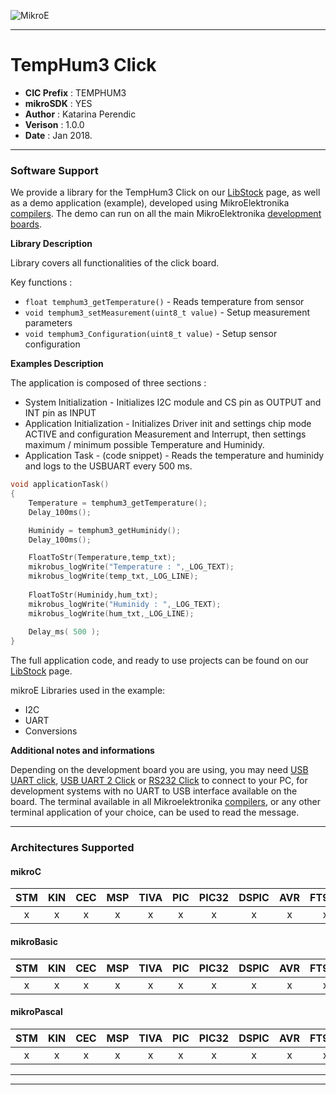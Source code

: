 ![MikroE](http://www.mikroe.com/img/designs/beta/logo_small.png)

---

# TempHum3 Click

- **CIC Prefix**  : TEMPHUM3
- **mikroSDK**    : YES
- **Author**      : Katarina Perendic
- **Verison**     : 1.0.0
- **Date**        : Jan 2018.

---

### Software Support

We provide a library for the TempHum3 Click on our [LibStock](https://libstock.mikroe.com/projects/view/2324/temp-amp-hum-3-click) 
page, as well as a demo application (example), developed using MikroElektronika 
[compilers](http://shop.mikroe.com/compilers). The demo can run on all the main 
MikroElektronika [development boards](http://shop.mikroe.com/development-boards).

**Library Description**

Library covers all functionalities of the click board.

Key functions :

- ``` float temphum3_getTemperature() ``` - Reads temperature from sensor
- ``` void temphum3_setMeasurement(uint8_t value) ``` - Setup measurement parameters
- ``` void temphum3_Configuration(uint8_t value) ``` - Setup sensor configuration

**Examples Description**

The application is composed of three sections :

- System Initialization - Initializes I2C module and CS pin as OUTPUT and INT pin as INPUT
- Application Initialization - Initializes Driver init and settings chip mode ACTIVE and configuration Measurement and Interrupt, 
  then settings maximum / minimum possible Temperature and Huminidy.
- Application Task - (code snippet) - Reads the temperature and huminidy and logs to the USBUART every 500 ms.


```.c
void applicationTask()
{
    Temperature = temphum3_getTemperature();
    Delay_100ms();

    Huminidy = temphum3_getHuminidy();
    Delay_100ms();

    FloatToStr(Temperature,temp_txt);
    mikrobus_logWrite("Temperature : ",_LOG_TEXT);
    mikrobus_logWrite(temp_txt,_LOG_LINE);
    
    FloatToStr(Huminidy,hum_txt);
    mikrobus_logWrite("Huminidy : ",_LOG_TEXT);
    mikrobus_logWrite(hum_txt,_LOG_LINE);
    
    Delay_ms( 500 );
}
```

The full application code, and ready to use projects can be found on our 
[LibStock](https://libstock.mikroe.com/projects/view/2324/temp-amp-hum-3-click) page.

mikroE Libraries used in the example:

- I2C
- UART
- Conversions

**Additional notes and informations**

Depending on the development board you are using, you may need 
[USB UART click](http://shop.mikroe.com/usb-uart-click), 
[USB UART 2 Click](http://shop.mikroe.com/usb-uart-2-click) or 
[RS232 Click](http://shop.mikroe.com/rs232-click) to connect to your PC, for 
development systems with no UART to USB interface available on the board. The 
terminal available in all Mikroelektronika 
[compilers](http://shop.mikroe.com/compilers), or any other terminal application 
of your choice, can be used to read the message.

---
### Architectures Supported

#### mikroC

| STM | KIN | CEC | MSP | TIVA | PIC | PIC32 | DSPIC | AVR | FT90x |
|:-:|:-:|:-:|:-:|:-:|:-:|:-:|:-:|:-:|:-:|
| x | x | x | x | x | x | x | x | x | x |

#### mikroBasic

| STM | KIN | CEC | MSP | TIVA | PIC | PIC32 | DSPIC | AVR | FT90x |
|:-:|:-:|:-:|:-:|:-:|:-:|:-:|:-:|:-:|:-:|
| x | x | x | x | x | x | x | x | x | x |

#### mikroPascal

| STM | KIN | CEC | MSP | TIVA | PIC | PIC32 | DSPIC | AVR | FT90x |
|:-:|:-:|:-:|:-:|:-:|:-:|:-:|:-:|:-:|:-:|
| x | x | x | x | x | x | x | x | x | x |

---
---
